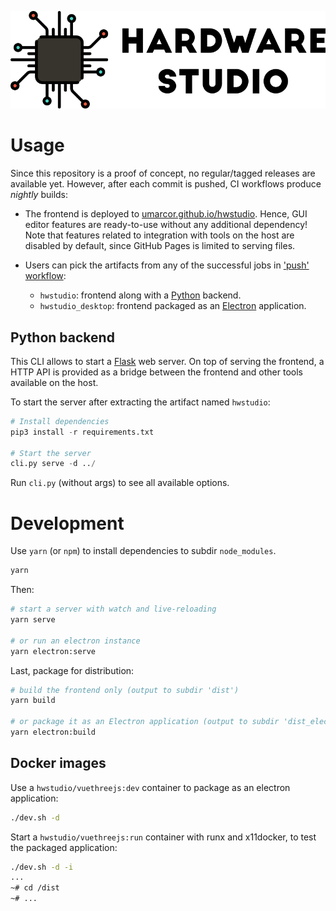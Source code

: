 <p align="center">
  <a title="Online demo" href="https://umarcor.github.io/hwstudio"><img width="550px" src="./public/img/banner.png"/></a>
</p>

# Usage

Since this repository is a proof of concept, no regular/tagged releases are available yet. However, after each commit is pushed, CI workflows produce *nightly* builds:

- The frontend is deployed to [umarcor.github.io/hwstudio](https://umarcor.github.io/hwstudio). Hence, GUI editor features are ready-to-use without any additional dependency! Note that features related to integration with tools on the host are disabled by default, since GitHub Pages is limited to serving files.

- Users can pick the artifacts from any of the successful jobs in ['push' workflow](https://github.com/umarcor/hwstudio/actions?query=workflow%3Apush):
  - `hwstudio`: frontend along with a [Python](https://www.python.org/) backend.
  - `hwstudio_desktop`: frontend packaged as an [Electron](https://www.electronjs.org/) application.

## Python backend

This CLI allows to start a [Flask](https://www.palletsprojects.com/p/flask/) web server. On top of serving the frontend, a HTTP API is provided as a bridge between the frontend and other tools available on the host.

To start the server after extracting the artifact named `hwstudio`:

```py
# Install dependencies
pip3 install -r requirements.txt

# Start the server
cli.py serve -d ../
```

Run `cli.py` (without args) to see all available options.

# Development

Use `yarn` (or `npm`) to install dependencies to subdir `node_modules`.

```sh
yarn
```

Then:

```sh
# start a server with watch and live-reloading
yarn serve

# or run an electron instance
yarn electron:serve
```

Last, package for distribution:

```bash
# build the frontend only (output to subdir 'dist')
yarn build

# or package it as an Electron application (output to subdir 'dist_electron')
yarn electron:build
```

## Docker images

Use a `hwstudio/vuethreejs:dev` container to package as an electron application:

```sh
./dev.sh -d
```

Start a `hwstudio/vuethreejs:run` container with runx and x11docker, to test the packaged application:

```sh
./dev.sh -d -i
...
~# cd /dist
~# ...
```
